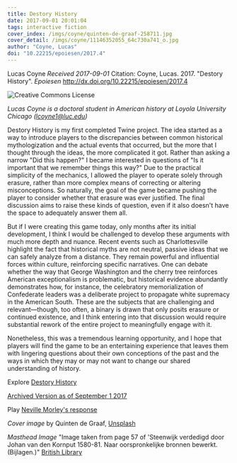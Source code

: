```yaml
---
title: Destory History
date: 2017-09-01 20:01:04
tags: interactive fiction
cover_index: /imgs/coyne/quinten-de-graaf-258711.jpg
cover_detail: /imgs/coyne/11146352055_64c730a741_o.jpg
author: "Coyne, Lucas"
doi: "10.22215/epoiesen/2017.4"
---
```


Lucas Coyne
_Received 2017-09-01_
Citation: Coyne, Lucas. 2017. "Destory History". _Epoiesen_ http://dx.doi.org/10.22215/epoiesen/2017.4

<a rel="license" href="http://creativecommons.org/licenses/by-sa/4.0/"><img alt="Creative Commons License" style="border-width:0" src="https://i.creativecommons.org/l/by-sa/4.0/80x15.png" align="left" /></a><br />

_Lucas Coyne is a doctoral student in American history at Loyola University Chicago (lcoyne1@luc.edu)_

Destory History is my first completed Twine project. The idea started as a way to introduce players to the discrepancies between common historical mythologization and the actual events that occurred, but the more that I thought through the ideas, the more complicated it got. Rather than asking a narrow "Did this happen?" I became interested in questions of "Is it important that we remember things this way?" Due to the practical simplicity of the mechanics, I allowed the player to operate solely through erasure, rather than more complex means of correcting or altering misconceptions. So naturally, the goal of the game became pushing the player to consider whether that erasure was ever justified. The final discussion aims to raise these kinds of question, even if it also doesn't have the space to adequately answer them all.

But if I were creating this game today, only months after its initial development, I think I would be challenged to develop these arguments with much more depth and nuance. Recent events such as Charlottesville highlight the fact that historical myths are not neutral, passive ideas that we can safely analyze from a distance. They remain powerful and influential forces within culture, reinforcing specific narratives. One can debate whether the way that George Washington and the cherry tree reinforces American exceptionalism is problematic, but historical evidence abundantly demonstrates how, for instance, the celebratory memorialization of Confederate leaders was a deliberate project to propagate white supremacy in the American South. These are the subjects that are challenging and relevant—though, too often, a binary is drawn that only posits erasure or continued existence, and I think entering into that discussion would require substantial rework of the entire project to meaningfully engage with it.

Nonetheless, this was a tremendous learning opportunity, and I hope that players will find the game to be an entertaining experience that leaves them with lingering questions about their own conceptions of the past and the ways in which they may or may not want to change our shared understanding of history.

Explore [Destory History](http://philome.la/lucaswcoyne/destory-history-v10)

<a href="http://epoiesen.github.io/artefacts/DESTORY_HISTORY.html" target="_blank">Archived Version as of September 1 2017</a>

Play [Neville Morley's response](/2017/09/08/destory-history-response1/)

_Cover image_ by Quinten de Graaf, [Unsplash](https://unsplash.com/photos/jpHAQk3KSAM)

_Masthead Image_ "Image taken from page 57 of 'Steenwijk verdedigd door Johan van den Kornput 1580-81. Naar oorspronkelijke bronnen bewerkt. (Bijlagen.)" [British Library](https://www.flickr.com/photos/britishlibrary/11146352055)

